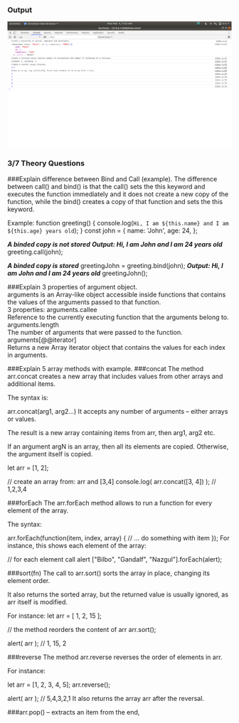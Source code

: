 ### Output  
![](ss.png)  

### 3/7 Theory Questions  
###Explain difference between Bind and Call (example).
The difference between call() and bind() is that the call() sets the this keyword and executes the function immediately and it does not create a new copy of the function, while the bind() creates a copy of that function and sets the this keyword.

Example:
function greeting() {
  console.log(`Hi, I am ${this.name} and I am ${this.age} years old`);
}
const john = {
  name: 'John',
  age: 24,
};

***A binded copy is not stored***
***Output: Hi, I am John and I am 24 years old***
greeting.call(john);

***A binded copy is stored***
greetingJohn = greeting.bind(john);
***Output: Hi, I am John and I am 24 years old***
greetingJohn();

###Explain 3 properties of argument object.  
arguments is an Array-like object accessible inside functions that contains the values of the arguments passed to that function.  
3 properties:
arguments.callee  
Reference to the currently executing function that the arguments belong to.  
arguments.length  
The number of arguments that were passed to the function.  
arguments[@@iterator]  
Returns a new Array iterator object that contains the values for each index in arguments.  

###Explain 5 array methods with example.
###concat
The method arr.concat creates a new array that includes values from other arrays and additional items.

The syntax is:

arr.concat(arg1, arg2...)
It accepts any number of arguments – either arrays or values.

The result is a new array containing items from arr, then arg1, arg2 etc.

If an argument argN is an array, then all its elements are copied. Otherwise, the argument itself is copied.

let arr = [1, 2];

// create an array from: arr and [3,4]
console.log( arr.concat([3, 4]) ); // 1,2,3,4

###forEach
The arr.forEach method allows to run a function for every element of the array.

The syntax:

arr.forEach(function(item, index, array) {
  // ... do something with item
});
For instance, this shows each element of the array:

// for each element call alert
["Bilbo", "Gandalf", "Nazgul"].forEach(alert);

###sort(fn)
The call to arr.sort() sorts the array in place, changing its element order.

It also returns the sorted array, but the returned value is usually ignored, as arr itself is modified.

For instance:
let arr = [ 1, 2, 15 ];

// the method reorders the content of arr
arr.sort();

alert( arr );  // 1, 15, 2

###reverse
The method arr.reverse reverses the order of elements in arr.

For instance:

let arr = [1, 2, 3, 4, 5];
arr.reverse();

alert( arr ); // 5,4,3,2,1
It also returns the array arr after the reversal.

###arr.pop() 
– extracts an item from the end,